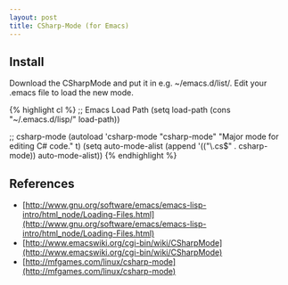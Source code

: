 ```yaml
---
layout: post
title: CSharp-Mode (for Emacs)
---
```


## Install

Download the CSharpMode and put it in e.g. ~/emacs.d/list/. Edit your .emacs file to load the new mode.

{% highlight cl %}
;; Emacs Load Path
(setq load-path (cons "~/.emacs.d/lisp/" load-path))

;; csharp-mode
(autoload 'csharp-mode "csharp-mode" "Major mode for editing C# code." t)
(setq auto-mode-alist
    (append '(("\\.cs$" . csharp-mode)) auto-mode-alist))
{% endhighlight %}

## References

* [http://www.gnu.org/software/emacs/emacs-lisp-intro/html_node/Loading-Files.html](http://www.gnu.org/software/emacs/emacs-lisp-intro/html_node/Loading-Files.html)
* [http://www.emacswiki.org/cgi-bin/wiki/CSharpMode](http://www.emacswiki.org/cgi-bin/wiki/CSharpMode)
* [http://mfgames.com/linux/csharp-mode](http://mfgames.com/linux/csharp-mode)
